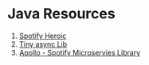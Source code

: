# Java Resources

1. [Spotify Heroic](https://github.com/spotify/heroic)
2. [Tiny async Lib](https://github.com/udoprog/tiny-async-java)
3. [Apollo - Spotify Microservies Library](https://github.com/spotify/apollo)


